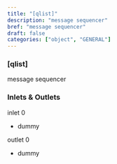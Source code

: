 ```yaml
---
title: "[qlist]"
description: "message sequencer"
bref: "message sequencer"
draft: false
categories: ["object", "GENERAL"]
---
```


### [qlist]

message sequencer

### Inlets & Outlets

inlet 0

 - dummy

outlet 0

 - dummy
 
